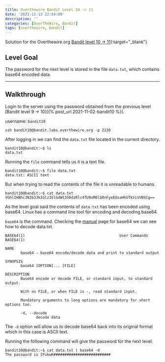 ```yaml
---
title: Overthewire Bandit Level 10 -> 11
date: '2021-11-13 22:54:00'
description: ''
categories: [OverTheWire, Bandit]
tags: [overthewire, bandit]
---
```


Solution for the Overthewire.org [Bandit level 10 -> 11](https://overthewire.org/wargames/bandit/bandit11.html){:target="\_blank"}

## Level Goal

The password for the next level is stored in the file `data.txt`, which contains base64 encoded data.

---

## Walkthrough

Login to the server using the password obtained from the previous level [Bandit level 9 -> 10]({% post_url 2021-11-02-bandit10 %}).

username: `bandit10`

```ssh
ssh bandit10@bandit.labs.overthewire.org -p 2220
```

After logging in we can find the `data.txt` file located in the current directory.

```shell
bandit10@bandit:~$ ls
data.txt
```

Running the `file` command tells us it is a text file.

```shell
bandit10@bandit:~$ file data.txt
data.txt: ASCII text
```

But when trying to read the contents of the file it is unreadable to humans.

```shell
bandit10@bandit:~$ cat data.txt
VGhlIHBhc3N3b3JkIGlzIElGdWt3S0dzRlc4TU9xM0lSRnFyeEUxaHhUTkViVVBSCg==
```

As the level goal said the contents of `data.txt` has been encoded using base64. Linux has a command line tool for encoding and decoding base64.

`base64` is the command. Checking the [manual](https://man7.org/linux/man-pages/man1/base64.1.html) page for base64 we can see how to decode data.txt.

```plaintext
BASE64(1)                                           User Commands                                           BASE64(1)

NAME
       base64 - base64 encode/decode data and print to standard output

SYNOPSIS
       base64 [OPTION]... [FILE]

DESCRIPTION
       Base64 encode or decode FILE, or standard input, to standard output.

       With no FILE, or when FILE is -, read standard input.

       Mandatory arguments to long options are mandatory for short options too.

       -d, --decode
              decode data
```

The `-d` option will allow us to decode base64 back into its original format which in this case is ASCII text.

Running the following command will give the password for the next level.

```shell
bandit10@bandit:~$ cat data.txt | base64 -d
The password is IFukwK##########################
```
